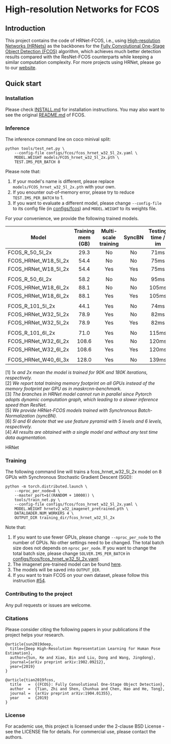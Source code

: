 # High-resolution Networks for FCOS

## Introduction
This project contains the code of HRNet-FCOS, i.e., using [High-resolution Networks (HRNets)](https://arxiv.org/pdf/1904.04514.pdf) as the backbones for the [Fully Convolutional One-Stage Object Detection (FCOS)](https://arxiv.org/abs/1904.01355) algorithm, which achieves much better detection results compared with the ResNet-FCOS counterparts while keeping a similar computation complexity. For more projects using HRNet, please go to our [website](https://github.com/HRNet).

## Quick start
### Installation

Please check [INSTALL.md](INSTALL.md) for installation instructions.
You may also want to see the original [README.md](FCOS_README.md) of FCOS.

### Inference
The inference command line on coco minival split:

    python tools/test_net.py \
        --config-file configs/fcos/fcos_hrnet_w32_5l_2x.yaml \
        MODEL.WEIGHT models/FCOS_hrnet_w32_5l_2x.pth \
        TEST.IMS_PER_BATCH 8

Please note that:
1) If your model's name is different, please replace `models/FCOS_hrnet_w32_5l_2x.pth` with your own.
2) If you enounter out-of-memory error, please try to reduce `TEST.IMS_PER_BATCH` to 1.
3) If you want to evaluate a different model, please change `--config-file` to its config file (in [configs/fcos](configs/fcos)) and `MODEL.WEIGHT` to its weights file.

For your convenience, we provide the following trained models.

Model | Training mem (GB) | Multi-scale training | SyncBN| Testing time / im | Backbone GFLOPs| AP (minival) | AP (test-dev) | Link
--- |:---:|:---:|:---:|:---:|:---:|:---:|:--:|:---:
FCOS_R_50_5l_2x                | 29.3 | No  |No | 71ms  |90.6   | 37.1 | -    | [download]()
FCOS_HRNet_W18_5l_2x           | 54.4 | No  |No | 75ms  |80.6  | 37.7 | -    | [download]()
FCOS_HRNet_W18_5l_2x           | 54.4 | Yes |Yes| 75ms  |80.6  | -    | -    | [download]()
||
FCOS_R_50_6l_2x                | 58.2 | No  |No | 95ms  |130.5  | 37.1 | -    | [download]()
FCOS_HRNet_W18_6l_2x           | 88.1 | No  |No | 105ms |116.5 | 37.8 | -    | [download]()
FCOS_HRNet_W18_6l_2x           | 88.1 | Yes |Yes| 105ms |116.5 | -    | -    | [download]()
||
FCOS_R_101_5l_2x               | 44.1 | Yes |No | 74ms  |162.8  | 41.4 | -    | [download]()
FCOS_HRNet_W32_5l_2x           | 78.9 | Yes |No | 82ms  |173.6 | 41.9 | -    | [download]()
FCOS_HRNet_W32_5l_2x           | 78.9 | Yes |Yes| 82ms  |173.6 | -    | -    | [download]()
||
FCOS_R_101_6l_2x               | 71.0 | Yes |No | 115ms |202.7  | 41.5 | -    | [download]()
FCOS_HRNet_W32_6l_2x           | 108.6| Yes |No | 120ms |209.5 | 42.1 | -    | [download]()
FCOS_HRNet_W32_6l_2x           | 108.6| Yes |Yes| 120ms |209.5 | 43.0    | -    | [download]()
||
FCOS_HRNet_W40_6l_3x           | 128.0| Yes |No | 139ms |284.4 | 42.6 | -    | [download]()

[1] *1x and 2x mean the model is trained for 90K and 180K iterations, respectively.* \
[2] *We report total training memory footprint on all GPUs instead of the memory footprint per GPU as in maskrcnn-benchmark.* \
[3] *The branches in HRNet model cannot run in parallel since Pytorch adopts dynamic computation graph, which leading to a slower inference speed than ResNet.* \
[5] *We provide HRNet-FCOS models trained with Synchronous Batch-Normalization (syncBN).*\
[6] *5l and 6l denote that we use feature pyramid with 5 levels and 6 levels, respectively.*\
[4] *All results are obtained with a single model and without any test time data augmentation.*

HRNet 

### Training

The following command line will trains a fcos_hrnet_w32_5l_2x model on 8 GPUs with Synchronous Stochastic Gradient Descent (SGD):

    python -m torch.distributed.launch \
        --nproc_per_node=8 \
        --master_port=$((RANDOM + 10000)) \
        tools/train_net.py \
        --config-file configs/fcos/fcos_hrnet_w32_5l_2x.yaml \
        MODEL.WEIGHT hrnetv2_w32_imagenet_pretrained.pth \
        DATALOADER.NUM_WORKERS 4 \
        OUTPUT_DIR training_dir/fcos_hrnet_w32_5l_2x
        
Note that:
1) If you want to use fewer GPUs, please change `--nproc_per_node` to the number of GPUs. No other settings need to be changed. The total batch size does not depends on `nproc_per_node`. If you want to change the total batch size, please change `SOLVER.IMS_PER_BATCH` in [configs/fcos/fcos_hrnet_w32_5l_2x.yaml](configs/fcos/fcos_hrnet_w32_5l_2x.yaml).
2) The imagenet pre-trained model can be found [here](https://github.com/HRNet/HRNet-Object-Detection#faster-r-cnn).
3) The models will be saved into `OUTPUT_DIR`.
4) If you want to train FCOS on your own dataset, please follow this instruction [#54](https://github.com/tianzhi0549/FCOS/issues/54#issuecomment-497558687).
### Contributing to the project

Any pull requests or issues are welcome.

### Citations
Please consider citing the following papers in your publications if the project helps your research. 
```
@article{sun2019deep,
  title={Deep High-Resolution Representation Learning for Human Pose Estimation},
  author={Sun, Ke and Xiao, Bin and Liu, Dong and Wang, Jingdong},
  journal={arXiv preprint arXiv:1902.09212},
  year={2019}
}

@article{tian2019fcos,
  title   =  {{FCOS}: Fully Convolutional One-Stage Object Detection},
  author  =  {Tian, Zhi and Shen, Chunhua and Chen, Hao and He, Tong},
  journal =  {arXiv preprint arXiv:1904.01355},
  year    =  {2019}
}
```


### License

For academic use, this project is licensed under the 2-clause BSD License - see the LICENSE file for details. For commercial use, please contact the authors. 
